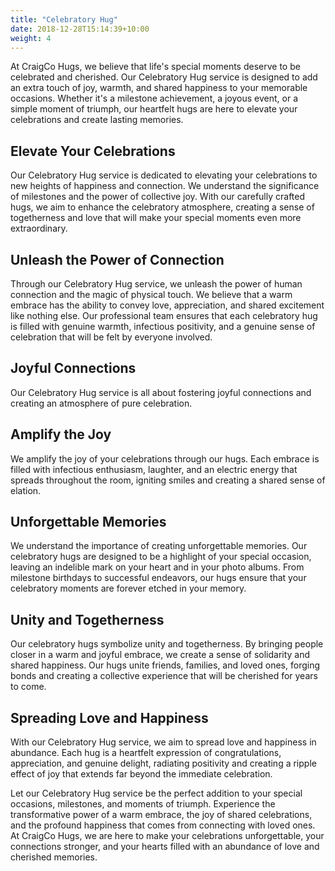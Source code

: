 ```yaml
---
title: "Celebratory Hug"
date: 2018-12-28T15:14:39+10:00
weight: 4
---
```


At CraigCo Hugs, we believe that life's special moments deserve to be celebrated and cherished. Our Celebratory Hug service is designed to add an extra touch of joy, warmth, and shared happiness to your memorable occasions. Whether it's a milestone achievement, a joyous event, or a simple moment of triumph, our heartfelt hugs are here to elevate your celebrations and create lasting memories.

## Elevate Your Celebrations
Our Celebratory Hug service is dedicated to elevating your celebrations to new heights of happiness and connection. We understand the significance of milestones and the power of collective joy. With our carefully crafted hugs, we aim to enhance the celebratory atmosphere, creating a sense of togetherness and love that will make your special moments even more extraordinary.

## Unleash the Power of Connection
Through our Celebratory Hug service, we unleash the power of human connection and the magic of physical touch. We believe that a warm embrace has the ability to convey love, appreciation, and shared excitement like nothing else. Our professional team ensures that each celebratory hug is filled with genuine warmth, infectious positivity, and a genuine sense of celebration that will be felt by everyone involved.

## Joyful Connections
Our Celebratory Hug service is all about fostering joyful connections and creating an atmosphere of pure celebration.

## Amplify the Joy
We amplify the joy of your celebrations through our hugs. Each embrace is filled with infectious enthusiasm, laughter, and an electric energy that spreads throughout the room, igniting smiles and creating a shared sense of elation.

## Unforgettable Memories
We understand the importance of creating unforgettable memories. Our celebratory hugs are designed to be a highlight of your special occasion, leaving an indelible mark on your heart and in your photo albums. From milestone birthdays to successful endeavors, our hugs ensure that your celebratory moments are forever etched in your memory.

## Unity and Togetherness
Our celebratory hugs symbolize unity and togetherness. By bringing people closer in a warm and joyful embrace, we create a sense of solidarity and shared happiness. Our hugs unite friends, families, and loved ones, forging bonds and creating a collective experience that will be cherished for years to come.

## Spreading Love and Happiness
With our Celebratory Hug service, we aim to spread love and happiness in abundance. Each hug is a heartfelt expression of congratulations, appreciation, and genuine delight, radiating positivity and creating a ripple effect of joy that extends far beyond the immediate celebration.  

Let our Celebratory Hug service be the perfect addition to your special occasions, milestones, and moments of triumph. Experience the transformative power of a warm embrace, the joy of shared celebrations, and the profound happiness that comes from connecting with loved ones. At CraigCo Hugs, we are here to make your celebrations unforgettable, your connections stronger, and your hearts filled with an abundance of love and cherished memories.